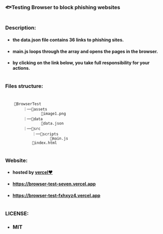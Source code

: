 #

### 🐟Testing Browser to block phishing websites

#

### Description:

- #### the data.json file contains 36 links to phishing sites.
- #### main.js loops through the array and opens the pages in the browser.

- #### by clicking on the link below, you take full responsibility for your actions.

#

### Files structure:

#

```
    📁BrowserTest
        ｜──📁assets
                📄image1.png
        ｜──📁data
                📜data.json
        ｜──📁src
            ｜──📁scripts
                    📄main.js
            📄index.html
```

#

### Website:

- #### hosted by [vercel❤️](https://vercel.com)

- #### https://browser-test-seven.vercel.app

- #### https://browser-test-fxhxyz4.vercel.app

#

### LICENSE:

- ### **MIT**

#
